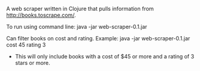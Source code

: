 A web scraper written in Clojure that pulls information from http://books.toscrape.com/.

To run using command line: java -jar web-scraper-0.1.jar

Can filter books on cost and rating. Example: java -jar web-scraper-0.1.jar cost 45 rating 3
  
  * This will only include books with a cost of $45 or more and a rating of 3 stars or more.
